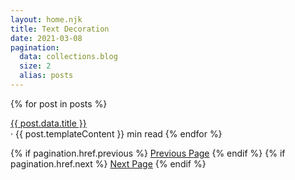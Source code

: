 ```yaml
---
layout: home.njk
title: Text Decoration
date: 2021-03-08
pagination:
  data: collections.blog
  size: 2
  alias: posts
---
```



{% for post in posts %}
  <div class="text-2xl font-extrabold"><a href="{{ post.url | url }}">{{ post.data.title }}</a></div>
   <span class="text-base text-sm font-normal"> &middot; {{ post.templateContent }} min read</span>
{% endfor %}

{% if pagination.href.previous %}
  <a href="{{pagination.href.previous}}">Previous Page</a>
{% endif %}
{% if pagination.href.next %}
  <a href="{{pagination.href.next}}">Next Page</a>
{% endif %}


